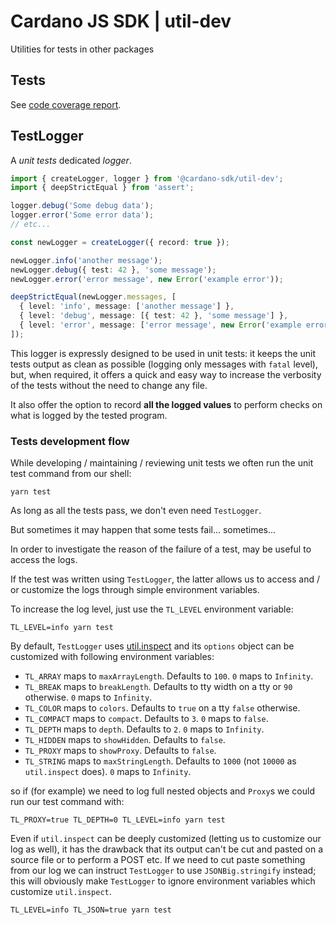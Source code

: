 # Cardano JS SDK | util-dev

Utilities for tests in other packages

## Tests

See [code coverage report].

[code coverage report]: https://input-output-hk.github.io/cardano-js-sdk/coverage/util-dev

## TestLogger

A _unit tests_ dedicated _logger_.

```typescript
import { createLogger, logger } from '@cardano-sdk/util-dev';
import { deepStrictEqual } from 'assert';

logger.debug('Some debug data');
logger.error('Some error data');
// etc...

const newLogger = createLogger({ record: true });

newLogger.info('another message');
newLogger.debug({ test: 42 }, 'some message');
newLogger.error('error message', new Error('example error'));

deepStrictEqual(newLogger.messages, [
  { level: 'info', message: ['another message'] },
  { level: 'debug', message: [{ test: 42 }, 'some message'] },
  { level: 'error', message: ['error message', new Error('example error')] }
]);
```

This logger is expressly designed to be used in unit tests: it keeps the unit tests output as clean as possible (logging only messages with `fatal` level), but, when required, it offers a quick and easy way to increase the verbosity of the tests without the need to change any file.

It also offer the option to record **all the logged values** to perform checks on what is logged by the tested program.

### Tests development flow

While developing / maintaining / reviewing unit tests we often run the unit test command from our shell:

```
yarn test
```

As long as all the tests pass, we don't even need `TestLogger`.

But sometimes it may happen that some tests fail... sometimes...

In order to investigate the reason of the failure of a test, may be useful to access the logs.

If the test was written using `TestLogger`, the latter allows us to access and / or customize the logs through simple environment variables.

To increase the log level, just use the `TL_LEVEL` environment variable:

```
TL_LEVEL=info yarn test
```

By default, `TestLogger` uses [util.inspect](https://nodejs.org/api/util.html#utilinspectobject-options) and its `options` object can be customized with following environment variables:

- `TL_ARRAY` maps to `maxArrayLength`. Defaults to `100`. `0` maps to `Infinity`.
- `TL_BREAK` maps to `breakLength`. Defaults to tty width on a tty or `90` otherwise. `0` maps to `Infinity`.
- `TL_COLOR` maps to `colors`. Defaults to `true` on a tty `false` otherwise.
- `TL_COMPACT` maps to `compact`. Defaults to `3`. `0` maps to `false`.
- `TL_DEPTH` maps to `depth`. Defaults to `2`. `0` maps to `Infinity`.
- `TL_HIDDEN` maps to `showHidden`. Defaults to `false`.
- `TL_PROXY` maps to `showProxy`. Defaults to `false`.
- `TL_STRING` maps to `maxStringLength`. Defaults to `1000` (not `10000` as `util.inspect` does). `0` maps to `Infinity`.

so if (for example) we need to log full nested objects and `Proxy`s we could run our test command with:

```
TL_PROXY=true TL_DEPTH=0 TL_LEVEL=info yarn test
```

Even if `util.inspect` can be deeply customized (letting us to customize our log as well), it has the drawback that its output can't be cut and pasted on a source file or to perform a POST etc.
If we need to cut paste something from our log we can instruct `TestLogger` to use `JSONBig.stringify` instead; this will obviously make `TestLogger` to ignore environment variables which customize `util.inspect`.

```
TL_LEVEL=info TL_JSON=true yarn test
```
